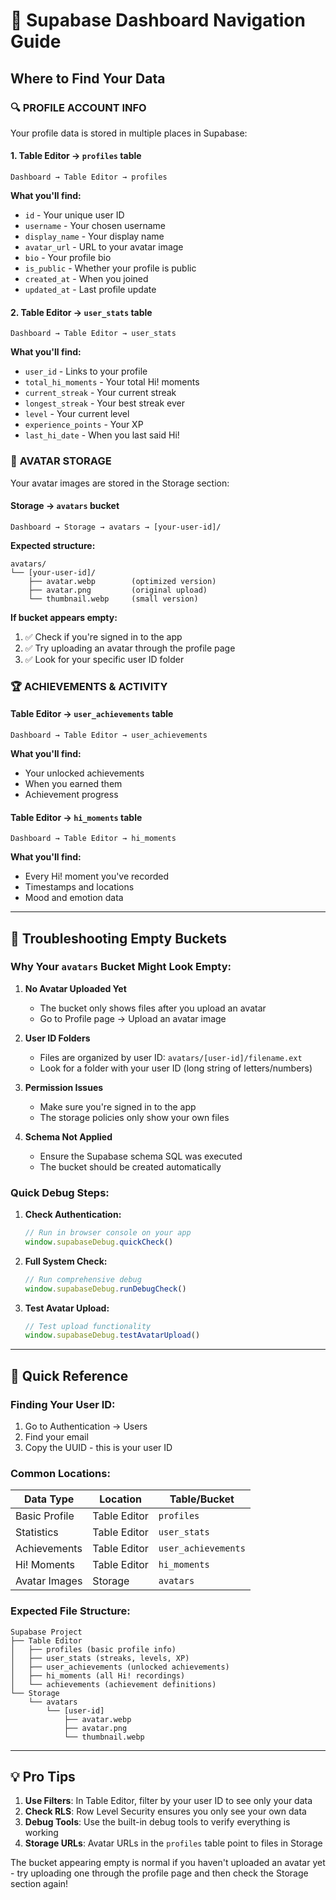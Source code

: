 # 🧭 Supabase Dashboard Navigation Guide

## Where to Find Your Data

### 🔍 **PROFILE ACCOUNT INFO**

Your profile data is stored in multiple places in Supabase:

#### 1. **Table Editor → `profiles` table**
```
Dashboard → Table Editor → profiles
```
**What you'll find:**
- `id` - Your unique user ID
- `username` - Your chosen username
- `display_name` - Your display name
- `avatar_url` - URL to your avatar image
- `bio` - Your profile bio
- `is_public` - Whether your profile is public
- `created_at` - When you joined
- `updated_at` - Last profile update

#### 2. **Table Editor → `user_stats` table**
```
Dashboard → Table Editor → user_stats
```
**What you'll find:**
- `user_id` - Links to your profile
- `total_hi_moments` - Your total Hi! moments
- `current_streak` - Your current streak
- `longest_streak` - Your best streak ever
- `level` - Your current level
- `experience_points` - Your XP
- `last_hi_date` - When you last said Hi!

### 📸 **AVATAR STORAGE**

Your avatar images are stored in the Storage section:

#### **Storage → `avatars` bucket**
```
Dashboard → Storage → avatars → [your-user-id]/
```

**Expected structure:**
```
avatars/
└── [your-user-id]/
    ├── avatar.webp        (optimized version)
    ├── avatar.png         (original upload)
    └── thumbnail.webp     (small version)
```

**If bucket appears empty:**
1. ✅ Check if you're signed in to the app
2. ✅ Try uploading an avatar through the profile page
3. ✅ Look for your specific user ID folder

### 🏆 **ACHIEVEMENTS & ACTIVITY**

#### **Table Editor → `user_achievements` table**
```
Dashboard → Table Editor → user_achievements
```
**What you'll find:**
- Your unlocked achievements
- When you earned them
- Achievement progress

#### **Table Editor → `hi_moments` table**
```
Dashboard → Table Editor → hi_moments
```
**What you'll find:**
- Every Hi! moment you've recorded
- Timestamps and locations
- Mood and emotion data

---

## 🚨 Troubleshooting Empty Buckets

### Why Your `avatars` Bucket Might Look Empty:

1. **No Avatar Uploaded Yet**
   - The bucket only shows files after you upload an avatar
   - Go to Profile page → Upload an avatar image

2. **User ID Folders**
   - Files are organized by user ID: `avatars/[user-id]/filename.ext`
   - Look for a folder with your user ID (long string of letters/numbers)

3. **Permission Issues**
   - Make sure you're signed in to the app
   - The storage policies only show your own files

4. **Schema Not Applied**
   - Ensure the Supabase schema SQL was executed
   - The bucket should be created automatically

### Quick Debug Steps:

1. **Check Authentication:**
   ```javascript
   // Run in browser console on your app
   window.supabaseDebug.quickCheck()
   ```

2. **Full System Check:**
   ```javascript
   // Run comprehensive debug
   window.supabaseDebug.runDebugCheck()
   ```

3. **Test Avatar Upload:**
   ```javascript
   // Test upload functionality
   window.supabaseDebug.testAvatarUpload()
   ```

---

## 🎯 Quick Reference

### Finding Your User ID:
1. Go to Authentication → Users
2. Find your email
3. Copy the UUID - this is your user ID

### Common Locations:
| Data Type | Location | Table/Bucket |
|-----------|----------|--------------|
| Basic Profile | Table Editor | `profiles` |
| Statistics | Table Editor | `user_stats` |
| Achievements | Table Editor | `user_achievements` |
| Hi! Moments | Table Editor | `hi_moments` |
| Avatar Images | Storage | `avatars` |

### Expected File Structure:
```
Supabase Project
├── Table Editor
│   ├── profiles (basic profile info)
│   ├── user_stats (streaks, levels, XP)
│   ├── user_achievements (unlocked achievements)
│   ├── hi_moments (all Hi! recordings)
│   └── achievements (achievement definitions)
└── Storage
    └── avatars
        └── [user-id]
            ├── avatar.webp
            ├── avatar.png
            └── thumbnail.webp
```

---

## 💡 Pro Tips

1. **Use Filters**: In Table Editor, filter by your user ID to see only your data
2. **Check RLS**: Row Level Security ensures you only see your own data
3. **Debug Tools**: Use the built-in debug tools to verify everything is working
4. **Storage URLs**: Avatar URLs in the `profiles` table point to files in Storage

The bucket appearing empty is normal if you haven't uploaded an avatar yet - try uploading one through the profile page and then check the Storage section again!